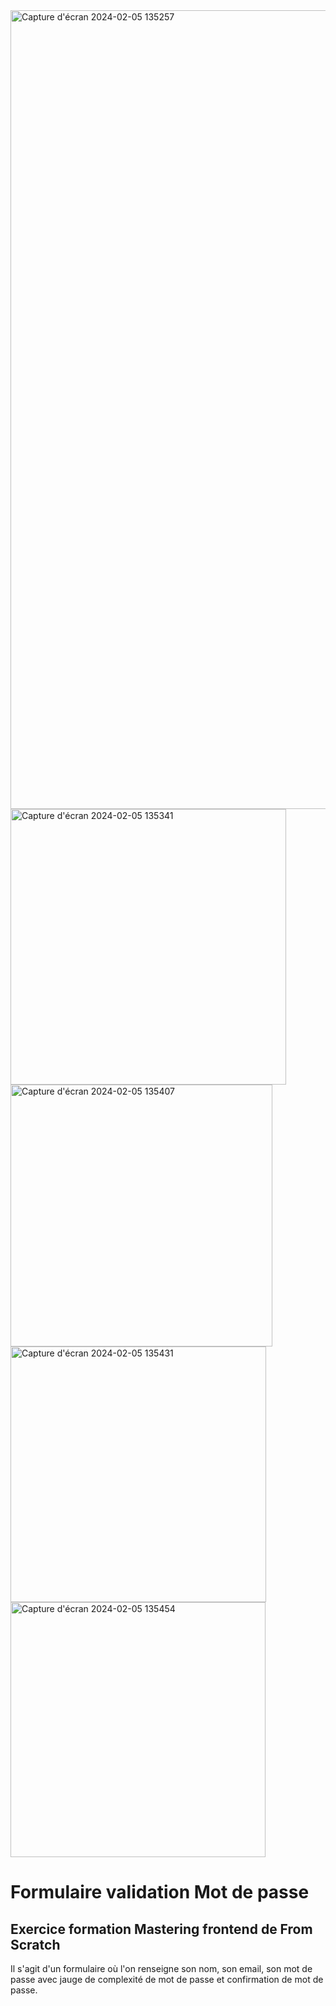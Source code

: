 <img width="1278" alt="Capture d'écran 2024-02-05 135257" src="https://github.com/NicolasM-83200/Form-mdp/assets/130040163/27e76e0f-630e-43c6-af09-609d7049c1fa">
<img width="441" alt="Capture d'écran 2024-02-05 135341" src="https://github.com/NicolasM-83200/Form-mdp/assets/130040163/ad13b106-9d65-4589-b6b9-26235d174ac2">
<img width="419" alt="Capture d'écran 2024-02-05 135407" src="https://github.com/NicolasM-83200/Form-mdp/assets/130040163/081e2642-d98c-480b-94d8-eee0bc0445f7">
<img width="409" alt="Capture d'écran 2024-02-05 135431" src="https://github.com/NicolasM-83200/Form-mdp/assets/130040163/aa80a011-a438-40e4-897b-b98116b9b244">
<img width="408" alt="Capture d'écran 2024-02-05 135454" src="https://github.com/NicolasM-83200/Form-mdp/assets/130040163/4ecf1b39-87f8-41ed-95de-572ea227d769">

# Formulaire validation Mot de passe
## Exercice formation Mastering frontend de From Scratch
Il s'agit d'un formulaire où l'on renseigne son nom, son email, son mot de passe avec jauge de complexité de mot de passe et confirmation de mot de passe.
